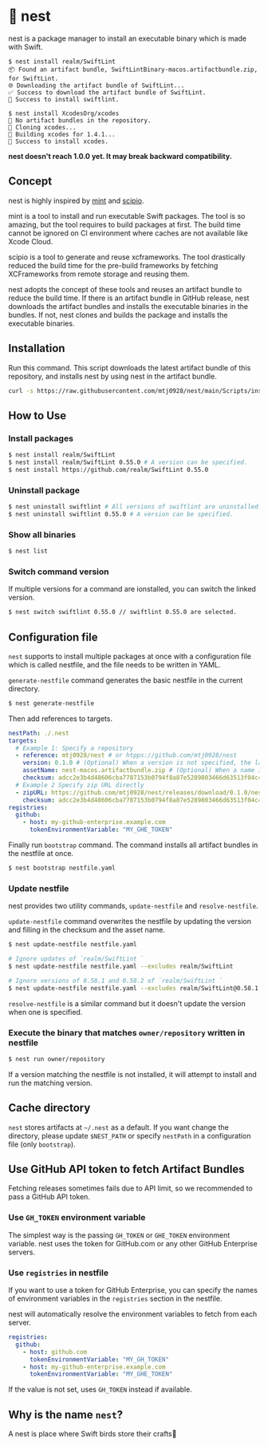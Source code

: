 # 🪺 nest

nest is a package manager to install an executable binary which is made with Swift.

```
$ nest install realm/SwiftLint 
📦 Found an artifact bundle, SwiftLintBinary-macos.artifactbundle.zip, for SwiftLint.
🌐 Downloading the artifact bundle of SwiftLint...
✅ Success to download the artifact bundle of SwiftLint.
🪺 Success to install swiftlint.

$ nest install XcodesOrg/xcodes
🪹 No artifact bundles in the repository.
🔄 Cloning xcodes...
🔨 Building xcodes for 1.4.1...
🪺 Success to install xcodes.
```

**nest doesn't reach 1.0.0 yet. It may break backward compatibility.**

## Concept
nest is highly inspired by [mint](https://github.com/yonaskolb/Mint) and [scipio](https://github.com/giginet/Scipio).

mint is a tool to install and run executable Swift packages. 
The tool is so amazing, but the tool requires to build packages at first.
The build time cannot be ignored on Cl environment where caches are not available like Xcode Cloud.

scipio is a tool to generate and reuse xcframeworks.
The tool drastically reduced the build time for the pre-build frameworks 
by fetching XCFrameworks from remote storage and reusing them.

nest adopts the concept of these tools and reuses an artifact bundle to reduce the build time.
If there is an artifact bundle in GitHub release, nest downloads the artifact bundles and installs the executable binaries in the bundles.
If not, nest clones and builds the package and installs the executable binaries.

## Installation
Run this command.
This script downloads the latest artifact bundle of this repository, and installs nest by using nest in the artifact bundle.
```sh
curl -s https://raw.githubusercontent.com/mtj0928/nest/main/Scripts/install.sh | bash
```

## How to Use

### Install packages
```sh
$ nest install realm/SwiftLint 
$ nest install realm/SwiftLint 0.55.0 # A version can be specified.
$ nest install https://github.com/realm/SwiftLint 0.55.0
```

### Uninstall package
```sh
$ nest uninstall swiftlint # All versions of swiftlint are uninstalled.
$ nest uninstall swiftlint 0.55.0 # A version can be specified.
```

### Show all binaries
```sh
$ nest list
```

### Switch command version
If multiple versions for a command are ionstalled, you can switch the linked version.
```sh
$ nest switch swiftlint 0.55.0 // swiftlint 0.55.0 are selected.
```

## Configuration file
`nest` supports to install multiple packages at once with a configuration file which is called nestfile,
and the file needs to be written in YAML.

`generate-nestfile` command generates the basic nestfile in the current directory.
```sh
$ nest generate-nestfile
```
Then add references to targets.

```yaml
nestPath: ./.nest
targets:
  # Example 1: Specify a repository
  - reference: mtj0928/nest # or htpps://github.com/mtj0928/nest
    version: 0.1.0 # (Optional) When a version is not specified, the latest release will be used.
    assetName: nest-macos.artifactbundle.zip # (Optional) When a name is not specified, it will be resolved by GitHub API.
    checksum: adcc2e3b4d48606cba7787153b0794f8a87e5289803466d63513f04c4d7661fb # (Optional) This is recommended to add it.
  # Example 2 Specify zip URL directly
  - zipURL: https://github.com/mtj0928/nest/releases/download/0.1.0/nest-macos.artifactbundle.zip
    checksum: adcc2e3b4d48606cba7787153b0794f8a87e5289803466d63513f04c4d7661fb # (Optional) This is recommended to add it.
registries:
  github:
    - host: my-github-enterprise.example.com
      tokenEnvironmentVariable: "MY_GHE_TOKEN"
```

Finally run `bootstrap` command. The command installs all artifact bundles in the nestfile at once.
```sh
$ nest bootstrap nestfile.yaml
```

### Update nestfile
nest provides two utility commands, `update-nestfile` and `resolve-nestfile`.

`update-nestfile` command overwrites the nestfile by updating the version and filling in the checksum and the asset name. 

```sh
$ nest update-nestfile nestfile.yaml

# Ignore updates of `realm/SwiftLint `
$ nest update-nestfile nestfile.yaml --excludes realm/SwiftLint

# Ignore versions of 0.58.1 and 0.58.2 of `realm/SwiftLint `
$ nest update-nestfile nestfile.yaml --excludes realm/SwiftLint@0.58.1 realm/SwiftLint@0.58.2
```

`resolve-nestfile` is a similar command but it doesn't update the version when one is specified.

### Execute the binary that matches `owner/repository` written in nestfile

```sh
$ nest run owner/repository
```

If a version matching the nestfile is not installed, it will attempt to install and run the matching version.

## Cache directory
`nest` stores artifacts at `~/.nest` as a default. 
If you want change the directory,
please update `$NEST_PATH` or specify `nestPath` in a configuration file (only `bootstrap`).

## Use GitHub API token to fetch Artifact Bundles

Fetching releases sometimes fails due to API limit, so we recommended to pass a GitHub API token.

### Use `GH_TOKEN` environment variable

The simplest way is the passing `GH_TOKEN` or `GHE_TOKEN` environment variable. nest uses the token for GitHub.com or any other GitHub Enterprise servers.

### Use `registries` in nestfile

If you want to use a token for GitHub Enterprise, you can specify the names of environment variables in the `registries` section in the nestfile.

nest will automatically resolve the environment variables to fetch from each server.

```yaml
registries:
  github:
    - host: github.com
      tokenEnvironmentVariable: "MY_GH_TOKEN"
    - host: my-github-enterprise.example.com
      tokenEnvironmentVariable: "MY_GHE_TOKEN"
```

If the value is not set, uses `GH_TOKEN` instead if available.

## Why is the name `nest`?
A nest is place where Swift birds store their crafts🪺
